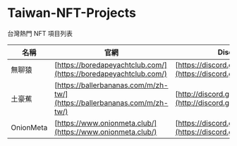 # Taiwan-NFT-Projects
台灣熱門 NFT 項目列表

| 名稱 | 官網 | Discord | Twitter |
| --- | --- | --- | --- |
| 無聊猿 | [https://boredapeyachtclub.com/](https://boredapeyachtclub.com/) | [https://discord.gg/3P5K3dzgdB](https://discord.gg/3P5K3dzgdB) | [https://twitter.com/BoredApeYC](https://twitter.com/BoredApeYC) |
| 土豪蕉 | [https://ballerbananas.com/m/zh-tw/](https://ballerbananas.com/m/zh-tw/) | [http://discord.gg/ballerbananas](http://discord.gg/ballerbananas) | [https://twitter.com/baller_bananas](https://twitter.com/baller_bananas) |
| OnionMeta | [https://www.onionmeta.club/](https://www.onionmeta.club/) | [https://discord.gg/xQBbyy3A7J](https://discord.gg/xQBbyy3A7J) |  |
